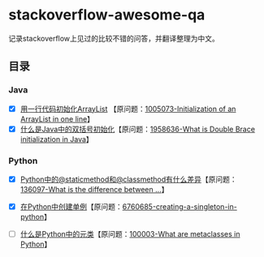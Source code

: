 # stackoverflow-awesome-qa

记录stackoverflow上见过的比较不错的问答，并翻译整理为中文。

## 目录

### Java

- [x] [用一行代码初始化ArrayList](Java/Initialization-of-an-ArrayList-in-one-line.md) 【原问题：[1005073-Initialization of an ArrayList in one line](https://stackoverflow.com/questions/1005073/initialization-of-an-arraylist-in-one-line)】
- [x] [什么是Java中的双括号初始化](Java/What-is-Double-Brace-initialization-in-Java.md)【原问题：[1958636-What is Double Brace initialization in Java](https://stackoverflow.com/questions/1958636/what-is-double-brace-initialization-in-java)】

### Python

- [x] [Python中的@staticmethod和@classmethod有什么差异](Python/what-is-the-difference-between-staticmethod-and-classmethod-in-python.md)【原问题：[136097-What is the difference between ...](https://stackoverflow.com/questions/136097/what-is-the-difference-between-staticmethod-and-classmethod-in-python)】
- [x] [在Python中创建单例](Python/creating-a-singleton-in-python.md)【原问题：[6760685-creating-a-singleton-in-python](https://stackoverflow.com/questions/6760685/creating-a-singleton-in-python)】
- [ ] [什么是Python中的元类](Python/what-are-metaclasses-in-python.md)【原问题：[100003-What are metaclasses in Python](https://stackoverflow.com/questions/100003/what-are-metaclasses-in-python)】

